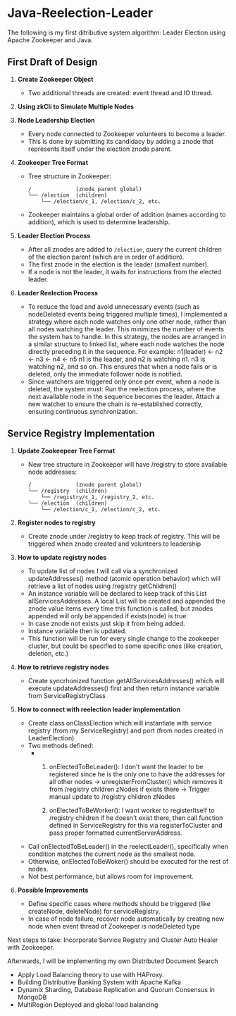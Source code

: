 ﻿# Java-Reelection-Leader

The following is my first ditributive system algorithm: Leader Election using Apache Zookeeper and Java. 

## First Draft of Design

1. **Create Zookeeper Object**
   - Two additional threads are created: event thread and IO thread.

2. **Using zkCli to Simulate Multiple Nodes**

3. **Node Leadership Election**
   - Every node connected to Zookeeper volunteers to become a leader.
   - This is done by submitting its candidacy by adding a znode that represents itself under the election znode parent.

4. **Zookeeper Tree Format**
   - Tree structure in Zookeeper:
     ```
     /              (znode parent global)
     └── /election  (children)
         └── /election/c_1, /election/c_2, etc.
     ```
   - Zookeeper maintains a global order of addition (names according to addition), which is used to determine leadership.

5. **Leader Election Process**
   - After all znodes are added to `/election`, query the current children of the election parent (which are in order of addition).
   - The first znode in the election is the leader (smallest number).
   - If a node is not the leader, it waits for instructions from the elected leader.

5. **Leader Reelection Process**
      - To reduce the load and avoid unnecessary events (such as nodeDeleted events being triggered multiple times), I implemented a strategy where each node watches only one other node,          rather than all          nodes watching the leader. This minimizes the number of events the system has to handle.
         In this strategy, the nodes are arranged in a similar structure to linked list, where each node watches the node directly preceding it in the sequence. For example:
         n1(leader) <- n2 <- n3 <- n4 <- n5
         n1 is the leader, and n2 is watching n1. n3 is watching n2, and so on. This ensures that when a node fails or is deleted, only the immediate follower node is notified.
      - Since watchers are triggered only once per event, when a node is deleted, the system must:
            Run the reelection process, where the next available node in the sequence becomes the leader.
            Attach a new watcher to ensure the chain is re-established correctly, ensuring continuous synchronization.

## Service Registry Implementation

1. **Update Zookeepeer Tree Format**
   - New tree structure in Zookeeper will have /registry to store available node addresses:
     ```
     /              (znode parent global)
     └── /registry  (children)
         └── /registry/c_1, /registry_2, etc.
     └── /election  (children)
         └── /election/c_1, /election/c_2, etc.
     ```
2. **Register nodes to registry**
     - Create znode under /registry to keep track of registry. This will be triggered when znode created and volunteers to leadership
   
3. **How to update registry nodes**
     - To update list of nodes I will call via a synchronized updateAddresses() method (atomic operation behavior) which will retrieve a list of nodes using /registry getChildren()
     - An instance variable will be declared to keep track of this List<String> allServicesAddresses. A local List<String> will be created and appended the znode value items every time this function is called, but znodes appended will only be appended if exists(node) is true.
     - In case znode not exists just skip it from being added.
     - Instance variable then is updated.
     - This function will be run for every single change to the zookeeper cluster, but could be specified to some specific ones  (like creation, deletion, etc.)

3. **How to retrieve registry nodes**
      - Create syncrhonized function getAllServicesAddresses() which will execute updateAddresses() first and then return instance variable from ServiceRegistryClass

4. **How to connect with reelection leader implementation**
      - Create class onClassElection which will instantiate with service registry (from my ServiceRegistry) and port (from nodes created in LeaderElection)
      - Two methods defined:
           - 1. onElectedToBeLeader(): I don't want the leader to be registered since he is the only one to have the addresses for all other nodes
                  -> unregisterFromCluster() which removes it from /registry children zNodes if exists there
                  -> Trigger manual update to /registry children zNodes
                
             3. onElectedToBeWorker(): I want worker to registerItself to /registry children if he doesn't exist there, then call function defined in ServiceRegistry for this via registerToCluster and pass proper formatted currentServerAddress.
      - Call onElectedToBeLeader() in the reelectLeader(), specifically when condition matches the current node as the smallest node.
      - Otherwise, onElectedToBeWoker() should be executed for the rest of nodes.
      - Not best performance, but allows room for improvement.

5. **Possible Improvements**
   - Define specific cases where methods should be triggered (like createNode, deleteNode) for serviceRegistry.
   - In case of node failure, recover node automatically by creating new node when event thread of Zookeeper is nodeDeleted type 
   
 Next steps to take: Incorporate Service Registry and Cluster Auto Healer with Zookeeper.

 Afterwards, I will be implementing my own Distributed Document Search
   - Apply Load Balancing theory to use with HAProxy.
   - Building Distributive Banking System with Apache Kafka
   - Dynamix Sharding, Database Replication and Quorum Consensus in MongoDB
   - MultiRegion Deployed and global load balancing
